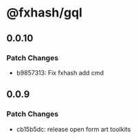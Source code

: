# @fxhash/gql

## 0.0.10

### Patch Changes

- b9857313: Fix fxhash add cmd

## 0.0.9

### Patch Changes

- cb15b5dc: release open form art toolkits
